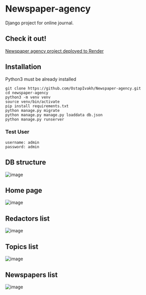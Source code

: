# Newspaper-agency
 
Django project for online journal.

## Check it out!
[Newspaper agency project deployed to Render](PASTE_LINK_HERE)

## Installation

Python3 must be already installed

```shell
git clone https://github.com/OstapIvakh/Newspaper-agency.git
cd newspaper-agency
python3 -m venv venv
source venv/bin/activate
pip install requirements.txt
python manage.py migrate
python manage.py manage.py loaddata db.json
python manage.py runserver
```

### Test User

```
username: admin
password: admin
```

## DB structure
![image](https://github.com/OstapIvakh/Newspaper-agency/assets/137914345/66935575-5dae-4693-8bde-05d8b0e65032)

## Home page
![image](https://github.com/OstapIvakh/Newspaper-agency/assets/137914345/124875e8-997e-414d-953f-65438b527842)

## Redactors list
![image](https://github.com/OstapIvakh/Newspaper-agency/assets/137914345/e147721f-0481-4d0b-9bb2-c10cbc4fa090)

## Topics list
![image](https://github.com/OstapIvakh/Newspaper-agency/assets/137914345/ca7bc2e5-0dde-4123-8535-7efb40e6a850)

## Newspapers list
![image](https://github.com/OstapIvakh/Newspaper-agency/assets/137914345/b4a8c0e6-fcbd-4f8e-8046-7ebddc6b961e)
